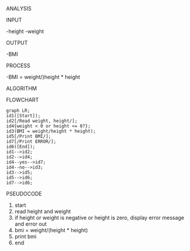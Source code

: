 ANALYSIS 

INPUT 

-height
-weight 

OUTPUT 

-BMI 

PROCESS 

-BMI = weight/)height * height 

ALGORITHM
 
  FLOWCHART

```mermaid
graph LR;
id1([Start]);
id2[/Read weight, height/];
id4{weight < 0 or height <= 0?};
id3(BMI = weight/height * height);
id5[/Print BMI/];
id7[/Print ERROR/];
id6([End]);
id1-->id2;
id2-->id4;
id4--yes-->id7;
id4--no-->id3;
id3-->id5;
id5-->id6;
id7-->id6;
```
 PSEUDOCODE

1. start
2. read height and weight
3. if height or weight is negative or height is zero, display error message and error out
4. bmi = weight/(height * height)
5. print bmi
6. end 

